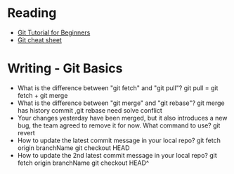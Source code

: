 # Reading

- [Git Tutorial for Beginners](https://academind.com/tutorials/git-the-basics)
- [Git cheat sheet](https://www.atlassian.com/git/tutorials/atlassian-git-cheatsheet)

# Writing - Git Basics

- What is the difference between "git fetch" and "git pull"?
  git pull = git fetch + git merge
- What is the difference between "git merge" and "git rebase"?
  git merge has history commit ,git rebase need solve conflict
- Your changes yesterday have been merged, but it also introduces a new bug, the team agreed to remove it for now. What command to use?
  git revert
- How to update the latest commit message in your local repo?
  git fetch origin branchName
  git checkout HEAD
- How to update the 2nd latest commit message in your local repo?
  git fetch origin branchName
  git checkout HEAD^

